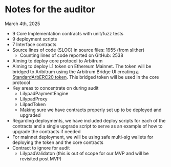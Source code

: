# Notes for the auditor

March 4th, 2025

- 9 Core Implementation contracts with unit/fuzz tests
- 9 deployment scripts
- 7 Interface contracts
- Source lines of code (SLOC) in source files: 1955 (from slither)
  - Counting lines of code reported on GitHub: 2538
- Aiming to deploy core protocol to Arbitrum
- Aiming to deploy L1 token on Ethereum Mainnet. The token will be bridged to Aribitrum using the Arbitrum Bridge UI creating [a StandardArbERC20 token](https://github.com/OffchainLabs/token-bridge-contracts/blob/main/contracts/tokenbridge/arbitrum/StandardArbERC20.sol).  This bridged token will be used in the core protocol
- Key areas to concentrate on during audit
  - LilypadPaymentEngine
  - LilypadProxy
  - LilpadToken
  - Making sure we have contracts properly set up to be deployed and upgraded
- Regarding deployments, we have included deploy scripts for each of the contracts and a single upgrade script to serve as an example of how to upgrade the contracts if needed
- For mainnet deployment, we will be using safe multi-sig wallets for deploying the token and the core contracts
- Contract to ignore for audit
  - LilypadValidaton (this is out of scope for our MVP and will be revisited post MVP)
